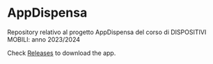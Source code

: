 # AppDispensa
Repository relativo al progetto AppDispensa del corso di DISPOSITIVI MOBILI: anno 2023/2024

Check [Releases](https://github.com/Cacciaa/AppDispensa/releases) to download the app.
